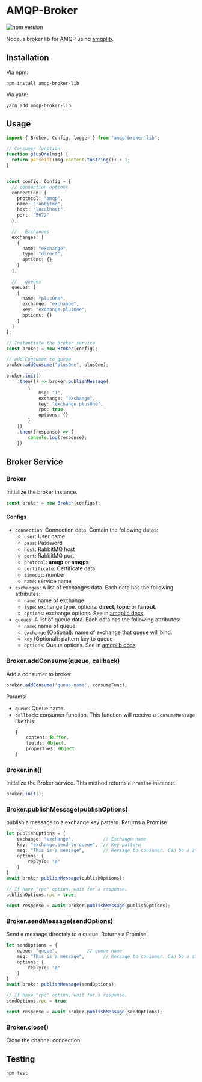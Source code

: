 # AMQP-Broker

[![npm version](https://img.shields.io/npm/v/amqp-broker-lib.svg?style=flat-square)](https://www.npmjs.org/package/amqp-broker-lib)

Node.js broker lib for AMQP using [amqplib](https://github.com/squaremo/amqp.node).

## Installation

Via npm:

```
npm install amqp-broker-lib
```

Via yarn:

```
yarn add amqp-broker-lib
```

## Usage

```typescript
import { Broker, Config, logger } from "amqp-broker-lib";

// Consumer function
function plusOne(msg) {
  return parseInt(msg.content.toString()) + 1;
}


const config: Config = {
  // connection options
  connection: {
    protocol: "amqp",
    name: "rabbitmq",
    host: "localhost",
    port: "5672"
  },

  //   Exchanges
  exchanges: [
    {
      name: "exchange",
      type: "direct",
      options: {}
    }
  ],

  //   queues
  queues: [
    {
      name: "plusOne",
      exchange: "exchange",
      key: "exchange.plusOne",
      options: {}
    }
  ]
};

// Instantiate the broker service
const broker = new Broker(config);

// add Consumer to queue
broker.addConsume("plusOne", plusOne);

broker.init()
    .then(() => broker.publishMessage(
        {
            msg: "1",
            exchange: "exchange",
            key: "exchange.plusOne",
            rpc: true,
            options: {}
        }
    ))
    .then((response) => {
        console.log(response);
    })
```

## Broker Service

### Broker

Initialize the broker instance.
```typescript
const broker = new Broker(configs);
```

#### Configs
- `connection`: Connection data. Contain the following datas:
    - `user`: User name
    - `pass`: Password
    - `host`: RabbitMQ host
    - `port`: RabbitMQ port
    - `protocol`: **amqp** or **amqps**
    - `certificate`: Certificate data
    - `timeout`: number
    - `name`: service name
- `exchanges`: A list of exchanges data. Each data has the following attributes:
    - `name`: name of exchange
    - `type`: exchange type. options: **direct**, **topic** or **fanout**.
    - `options`: exchange options. See in [amqplib docs](http://www.squaremobius.net/amqp.node/channel_api.html#channel_assertExchange).
- `queues`: A list of queue data. Each data has the following attributes:
    - `name`: name of queue
    - `exchange` (Optional): name of exchange that queue will bind.
    - `key` (Optional): pattern key to queue
    - `options`: Queue options. See in [amqplib docs](http://www.squaremobius.net/amqp.node/channel_api.html#channel_assertQueue).

### Broker.addConsume(queue, callback)
Add a consumer to broker
```typescript
broker.addConsume('queue-name', consumeFunc);
```
Params:
- `queue`: Queue name.
- `callback`: consumer function. This function will receive a `ConsumeMessage` like this:
    ```typescript
    {
        content: Buffer,
        fields: Object,
        properties: Object
    }
    ```

### Broker.init()
Initialize the Broker service. This method returns a `Promise` instance.

```typescript
broker.init();
```

### Broker.publishMessage(publishOptions)
publish a message to a exchange key pattern. Returns a Promise

```typescript
let publishOptions = {
    exchange: "exchange",           // Exchange name
    key: "exchange.send-to-queue",  // Key pattern
    msg: "This is a message",       // Message to consumer. Can be a string or Object
    options: {
        replyTo: "q"
    }
}
await broker.publishMessage(publishOptions);

// If have "rpc" option, wait for a response.
publishOptions.rpc = true;

const response = await broker.publishMessage(publishOptions);

```

### Broker.sendMessage(sendOptions)
Send a message directaly to a queue. Returns a Promise.

```typescript
let sendOptions = {
    queue: "queue",           // queue name
    msg: "This is a message",       // Message to consumer. Can be a string or Object
    options: {
        replyTo: "q"
    }
}
await broker.publishMessage(sendOptions);

// If have "rpc" option, wait for a response.
sendOptions.rpc = true;

const response = await broker.publishMessage(sendOptions);

```

### Broker.close()

Close the channel connection.

## Testing

```
npm test
```
